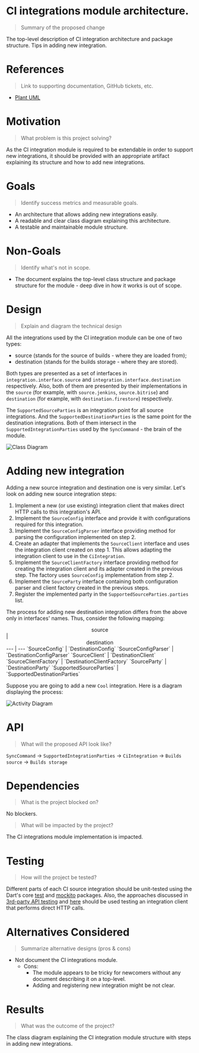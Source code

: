 # CI integrations module architecture.
> Summary of the proposed change

The top-level description of CI integration architecture and package structure. Tips in adding new integration.

# References
> Link to supporting documentation, GitHub tickets, etc.

- [Plant UML](http://plantuml.com/guide)

# Motivation
> What problem is this project solving?

As the CI integration module is required to be extendable in order to support new integrations, it should be provided with an appropriate artifact explaining its structure and how to add new integrations.

# Goals
> Identify success metrics and measurable goals.

- An architecture that allows adding new integrations easily.
- A readable and clear class diagram explaining this architecture.
- A testable and maintainable module structure.

# Non-Goals
> Identify what's not in scope.

- The document explains the top-level class structure and package structure for the module - deep dive in how it works is out of scope.

# Design
> Explain and diagram the technical design

All the integrations used by the CI integration module can be one of two types: 
- source (stands for the source of builds - where they are loaded from);
- destination (stands for the builds storage - where they are stored).

Both types are presented as a set of interfaces in `integration.interface.source` and `integration.interface.destination` respectively. Also, both of them are presented by their implementations in the `source` (for example, with `source.jenkins`, `source.bitrise`) and `destination` (for example, with `destination.firestore`) respectively.

The `SupportedSourceParties` is an integration point for all source integrations. And the `SupportedDestinationParties` is the same point for the destination integrations. Both of them intersect in the `SupportedIntegrationParties` used by the `SyncCommand` - the brain of the module.

![Class Diagram](http://www.plantuml.com/plantuml/proxy?cache=no&fmt=svg&src=https://raw.githubusercontent.com/software-platform/monorepo/plant_uml_diagram/metrics/ci_integrations/docs/ci_integrations_class_diagram.puml)

# Adding new integration

Adding a new source integration and destination one is very similar. Let's look on adding new source integration steps: 
1. Implement a new (or use existing) integration client that makes direct HTTP calls to this integration's API.
2. Implement the `SourceConfig` interface and provide it with configurations required for this integration. 
3. Implement the `SourceConfigParser` interface providing method for parsing the configuration implemented on step 2.
4. Create an adapter that implements the `SourceClient` interface and uses the integration client created on step 1. This allows adapting the integration client to use in the `CiIntegration`.
5. Implement the `SourceClientFactory` interface providing method for creating the integration client and its adapter created in the previous step. The factory uses `SourceConfig` implementation from step 2.
6. Implement the `SourceParty` interface containing both configuration parser and client factory created in the previous steps. 
7. Register the implemented party in the `SupportedSourceParties.parties` list.

The process for adding new destination integration differs from the above only in interfaces' names. Thus, consider the following mapping:

<center>source</center> | <center>destination</center>
--- | ---
`SourceConfig` | `DestinationConfig`
`SourceConfigParser` | `DestinationConfigParser`
`SourceClient` | `DestinationClient`
`SourceClientFactory` | `DestinationClientFactory`
`SourceParty` | `DestinationParty`
`SupportedSourceParties` | `SupportedDestinationParties`

Suppose you are going to add a new `Cool` integration. Here is a diagram displaying the process: 

![Activity Diagram](http://www.plantuml.com/plantuml/proxy?cache=no&fmt=svg&src=https://raw.githubusercontent.com/software-platform/monorepo/plant_uml_diagram/metrics/ci_integrations/docs/ci_integrations_activity_diagram.puml)

# API
> What will the proposed API look like?

`SyncCommand` → `SupportedIntegrationParties` → `CiIntegration` → `Builds source` → `Builds storage`

# Dependencies
> What is the project blocked on?

No blockers.

> What will be impacted by the project?

The CI integrations module implementation is impacted.

# Testing
> How will the project be tested?

Different parts of each CI source integration should be unit-tested using the Dart's core [test](https://pub.dev/packages/test) and [mockito](https://pub.dev/packages/mockito) packages. Also, the approaches discussed in [3rd-party API testing](../blob/master/docs/03_third_party_api_testing.md) and [here](../blob/master/docs/04_mock_server.md) should be used testing an integration client that performs direct HTTP calls. 

# Alternatives Considered
> Summarize alternative designs (pros & cons)

- Not document the CI integrations module.
    - Cons:
        - The module appears to be tricky for newcomers without any document describing it on a top-level.
        - Adding and registering new integration might be not clear.

# Results
> What was the outcome of the project?

The class diagram explaining the CI integration module structure with steps in adding new integrations.
